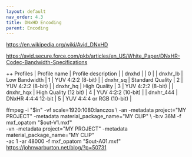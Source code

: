 ```yaml
---
layout: default
nav_order: 4.3
title: DNxHD Encoding
parent: Encoding
---
```


https://en.wikipedia.org/wiki/Avid_DNxHD

https://avid.secure.force.com/pkb/articles/en_US/White_Paper/DNxHR-Codec-Bandwidth-Specifications

++ Profiles
| Profile name | Profile description |
| dnxhd | | 0 | 
| dnxhr_lb | Low Bandwidth | 1 | YUV 4:2:2 (8-bit) |
| dnxhr_sq | Standard Quality | 2 | YUV 4:2:2 (8-bit) |
| dnxhr_hq | High Quality | 3 | YUV 4:2:2 (8-bit) |
| dnxhr_hqx | High Quality (12 bit) | 4 | YUV 4:2:2 (10-bit) |
| dnxhr_444 | DNxHR 4:4:4 12-bit | 5 | YUV 4:4:4 or RGB (10-bit) |

ffmpeg -i "$in" -vf scale=1920:1080:lanczos \
 -an -metadata project="MY PROJECT" -metadata material_package_name="MY CLIP" \
 -b:v 36M -f mxf_opatom "$out-V1.mxf" \
 -vn -metadata project="MY PROJECT" -metadata material_package_name="MY CLIP" \
 -ac 1 -ar 48000 -f mxf_opatom "$out-A01.mxf"
 https://johnwarburton.net/blog/?p=50731

